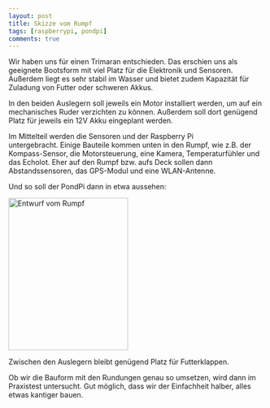 ```yaml
---
layout: post
title: Skizze vom Rumpf
tags: [raspberrypi, pondpi]
comments: true
---
```


<p>Wir haben uns für einen Trimaran entschieden. Das erschien uns als geeignete Bootsform mit viel Platz für die Elektronik und Sensoren. Außerdem liegt es sehr stabil im Wasser und bietet zudem Kapazität für Zuladung von Futter oder schweren Akkus.</p>
<p><!--more--></p>
<p>In den beiden Auslegern soll jeweils ein Motor installiert werden,&nbsp;um auf ein mechanisches Ruder verzichten zu können. Außerdem soll dort genügend Platz für jeweils ein 12V Akku eingeplant werden.</p>
<p>Im Mittelteil werden die Sensoren und&nbsp;der Raspberry Pi untergebracht.&nbsp;Einige&nbsp;Bauteile kommen unten in den Rumpf, wie z.B. der Kompass-Sensor, die Motorsteuerung, eine Kamera, Temperaturfühler und das Echolot. Eher auf den Rumpf bzw. aufs Deck sollen dann Abstandssensoren, das GPS-Modul und eine WLAN-Antenne.</p>
<p>Und so soll der PondPi dann in etwa aussehen:</p>
<p><a href="http://meinjens.de/wp-content/uploads/2016/04/IMG_0920.jpg"><img class="alignnone size-medium wp-image-97" src="http://meinjens.de/wp-content/uploads/2016/04/IMG_0920-235x300.jpg" alt="Entwurf vom Rumpf" width="235" height="300"></a></p>
<p>Zwischen den Auslegern bleibt genügend Platz für Futterklappen.</p>
<p>Ob wir die Bauform mit den Rundungen genau so umsetzen, wird dann im Praxistest untersucht. Gut möglich, dass wir der Einfachheit halber, alles etwas kantiger bauen.</p>